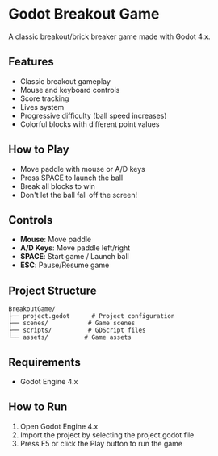 # Godot Breakout Game

A classic breakout/brick breaker game made with Godot 4.x.

## Features
- Classic breakout gameplay
- Mouse and keyboard controls
- Score tracking
- Lives system
- Progressive difficulty (ball speed increases)
- Colorful blocks with different point values

## How to Play
- Move paddle with mouse or A/D keys
- Press SPACE to launch the ball
- Break all blocks to win
- Don't let the ball fall off the screen!

## Controls
- **Mouse**: Move paddle
- **A/D Keys**: Move paddle left/right
- **SPACE**: Start game / Launch ball
- **ESC**: Pause/Resume game

## Project Structure
```
BreakoutGame/
├── project.godot      # Project configuration
├── scenes/           # Game scenes
├── scripts/          # GDScript files
└── assets/          # Game assets
```

## Requirements
- Godot Engine 4.x

## How to Run
1. Open Godot Engine 4.x
2. Import the project by selecting the project.godot file
3. Press F5 or click the Play button to run the game